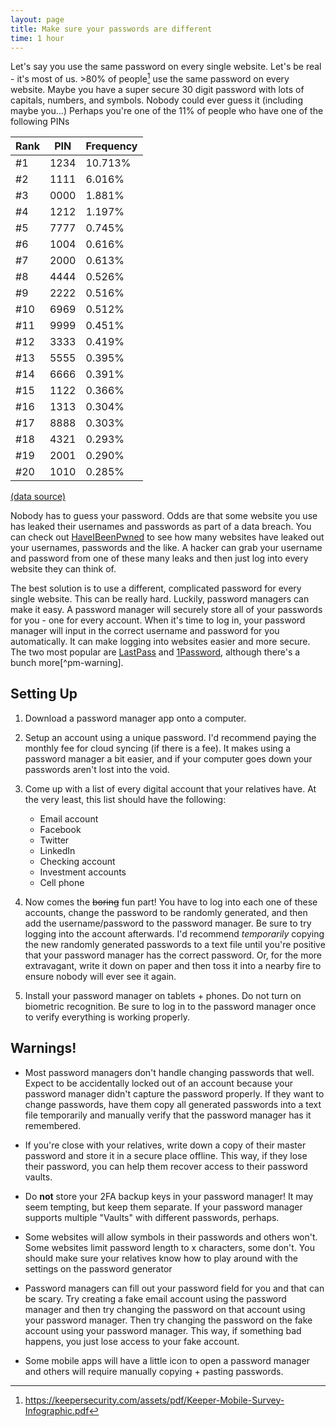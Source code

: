 ```yaml
---
layout: page
title: Make sure your passwords are different
time: 1 hour
---
```

Let's say you use the same password on every single website. Let's be real - it's most of us. >80% of people[^password-study] use the same password on every website. Maybe you have a super secure 30 digit password with lots of capitals, numbers, and symbols. Nobody could ever guess it (including maybe you...) Perhaps you're one of the 11% of people who have one of the following PINs 

|Rank|PIN|Frequency|
|---|---|---|
|#1|  1234|  10.713%|
|#2|  1111|  6.016%|
|#3|  0000|  1.881%|
|#4|  1212|  1.197%|
|#5|  7777|  0.745%|
|#6|  1004|  0.616%|
|#7|  2000|  0.613%|
|#8|  4444|  0.526%|
|#9|  2222|  0.516%|
|#10| 6969|  0.512%|
|#11| 9999|  0.451%|
|#12| 3333|  0.419%|
|#13| 5555|  0.395%|
|#14| 6666|  0.391%|
|#15| 1122|  0.366%|
|#16| 1313|  0.304%|
|#17| 8888|  0.303%|
|#18| 4321|  0.293%|
|#19| 2001|  0.290%|
|#20| 1010|  0.285%|

[(data source)][datagenics]

Nobody has to guess your password. Odds are that some website you use has leaked their usernames and passwords as part of a data breach. You can check out [HaveIBeenPwned][hibp] to see how many websites have leaked out your usernames, passwords and the like. A hacker can grab your username and password from one of these many leaks and then just log into every website they can think of.

The best solution is to use a different, complicated password for every single website. This can be really hard. Luckily, password managers can make it easy. A password manager will securely store all of your passwords for you - one for every account. When it's time to log in, your password manager will input in the correct username and password for you automatically. It can make logging
into websites easier and more secure.  The two most popular are [LastPass][lastpass] and [1Password][1password], although there's a bunch more[^pm-warning].


## Setting Up
1. Download a password manager app onto a computer.
2. Setup an account using a unique password. I'd recommend paying the monthly fee for cloud syncing (if there is a fee). It makes using a password manager a bit easier, and if your computer goes down your passwords aren't lost into the void. 
3. Come up with a list of every digital account that your relatives have. At the very least, this list should have the following:
   * Email account
   * Facebook
   * Twitter
   * LinkedIn
   * Checking account
   * Investment accounts
   * Cell phone
4. Now comes the ~~boring~~ fun part! You have to log into each one of these accounts, change the password to be randomly generated, and then add the username/password to the password manager. Be sure to try logging into the account afterwards. I'd recommend *temporarily* copying the new randomly generated passwords to a text file until you're positive that your password manager has the correct password. Or, for the more extravagant, write it down on paper and then toss it into a nearby fire to ensure nobody will ever see it again. 

5. Install your password manager on tablets + phones. Do not turn on biometric recognition. Be sure to log in to the password manager once to verify everything is working properly.

## Warnings!
* Most password managers don't handle changing passwords that well. Expect to be accidentally locked out of an account because your password manager didn't capture the password properly.  If they want to change passwords, have them copy all generated passwords into a text file temporarily and manually verify that the password manager has it remembered.

* If you're close with your relatives, write down a copy of their master password and store it in a secure place offline. This way, if they lose their password, you can help them recover access to their password vaults.

* Do **not** store your 2FA backup keys in your password manager! It may seem tempting, but keep them separate. If your password manager supports multiple "Vaults" with different passwords, perhaps. 

* Some websites will allow symbols in their passwords and others won't. Some websites limit password length to x characters, some don't. You should make sure your relatives know how to play around with the settings on the password generator

* Password managers can fill out your password field for you and that can be scary. Try creating a fake email account using the password manager and then try changing the password on that account using your password manager. Then try changing the password on the fake account using your password manager. This way, if something bad happens, you just lose access to your fake account.

* Some mobile apps will have a little icon to open a password manager and others will require manually copying + pasting passwords.


[^password-study]: https://keepersecurity.com/assets/pdf/Keeper-Mobile-Survey-Infographic.pdf
[^pm-manager]: There's a whole bunch of very, very bad password managers out
  there that can make you less secure. Be sure that you understand why your password manager is secure. Most password managers have security white-pages and you can Google around for basic primers on password manager security to know what to look for.

[hibp]: https://haveibeenpwned.com/
[lastpass]: http://www.lastpass.com/
[1password]: https://www.1password.com/
[datagenics]: https://www.datagenetics.com/blog/september32012/
